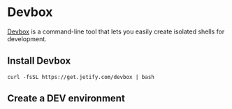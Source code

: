 # Devbox

[Devbox](https://www.jetify.com/devbox) is a command-line tool that lets you easily create isolated shells for development. 


## Install Devbox
```
curl -fsSL https://get.jetify.com/devbox | bash
```

## Create a DEV environment

